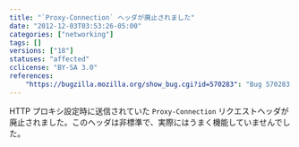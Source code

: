 ```yaml
---
title: "`Proxy-Connection` ヘッダが廃止されました"
date: "2012-12-03T03:53:26-05:00"
categories: ["networking"]
tags: []
versions: ["18"]
statuses: "affected"
cclicense: "BY-SA 3.0"
references:
    "https://bugzilla.mozilla.org/show_bug.cgi?id=570283": "Bug 570283 – Stop sending Proxy-Connection"
---
```

HTTP プロキシ設定時に送信されていた `Proxy-Connection` リクエストヘッダが廃止されました。このヘッダは非標準で、実際にはうまく機能していませんでした。
